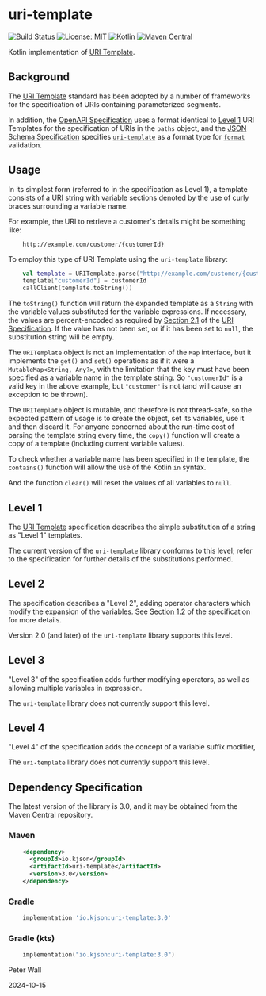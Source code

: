 # uri-template

[![Build Status](https://github.com/pwall567/uri-template/actions/workflows/build.yml/badge.svg)](https://github.com/pwall567/uri-template/actions/workflows/build.yml)
[![License: MIT](https://img.shields.io/badge/License-MIT-yellow.svg)](https://opensource.org/licenses/MIT)
[![Kotlin](https://img.shields.io/static/v1?label=Kotlin&message=v1.9.24&color=7f52ff&logo=kotlin&logoColor=7f52ff)](https://github.com/JetBrains/kotlin/releases/tag/v1.9.24)
[![Maven Central](https://img.shields.io/maven-central/v/io.kjson/uri-template?label=Maven%20Central)](https://search.maven.org/search?q=g:%22io.kjson%22%20AND%20a:%uri-template%22)

Kotlin implementation of [URI Template](https://www.rfc-editor.org/rfc/rfc6570.html).

## Background

The [URI Template](https://www.rfc-editor.org/rfc/rfc6570.html) standard has been adopted by a number of frameworks for
the specification of URIs containing parameterized segments.

In addition, the [OpenAPI Specification](https://swagger.io/specification/) uses a format identical to
[Level 1](#level-1) URI Templates for the specification of URIs in the `paths` object, and the
[JSON Schema Specification](https://json-schema.org/specification) specifies
[`uri-template`](https://json-schema.org/draft/2020-12/json-schema-validation#name-uri-template) as a format type for
[`format`](https://json-schema.org/draft/2020-12/json-schema-validation#name-vocabularies-for-semantic-c) validation.

## Usage

In its simplest form (referred to in the specification as Level 1), a template consists of a URI string with variable
sections denoted by the use of curly braces surrounding a variable name.

For example, the URI to retrieve a customer's details might be something like:
```
    http://example.com/customer/{customerId}
```

To employ this type of URI Template using the `uri-template` library:
```kotlin
    val template = URITemplate.parse("http://example.com/customer/{customerId}")
    template["customerId"] = customerId
    callClient(template.toString())
```

The `toString()` function will return the expanded template as a `String` with the variable values substituted for the
variable expressions.
If necessary, the values are percent-encoded as required by
[Section 2.1](https://www.rfc-editor.org/rfc/rfc3986#section-2.1) of the
[URI Specification](https://www.rfc-editor.org/rfc/rfc3986).
If the value has not been set, or if it has been set to `null`, the substitution string will be empty.

The `URITemplate` object is not an implementation of the `Map` interface, but it implements the `get()` and `set()`
operations as if it were a `MutableMap<String, Any?>`, with the limitation that the key must have been specified as a
variable name in the template string.
So `"customerId"` is a valid key in the above example, but `"customer"` is not (and will cause an exception to be
thrown).

The `URITemplate` object is mutable, and therefore is not thread-safe, so the expected pattern of usage is to create the
object, set its variables, use it and then discard it.
For anyone concerned about the run-time cost of parsing the template string every time, the `copy()` function will
create a copy of a template (including current variable values).

To check whether a variable name has been specified in the template, the `contains()` function will allow the use of the
Kotlin `in` syntax.

And the function `clear()` will reset the values of all variables to `null`.

## Level 1

The [URI Template](https://www.rfc-editor.org/rfc/rfc6570.html) specification describes the simple substitution of a
string as "Level 1" templates.

The current version of the `uri-template` library conforms to this level; refer to the specification for further details
of the substitutions performed.

## Level 2

The specification describes a "Level 2", adding operator characters which modify the expansion of the variables.
See [Section 1.2](https://www.rfc-editor.org/rfc/rfc6570.html#section-1.2) of the specification for more details.

Version 2.0 (and later) of the `uri-template` library supports this level.

## Level 3

"Level 3" of the specification adds further modifying operators, as well as allowing multiple variables in expression.

The `uri-template` library does not currently support this level.

## Level 4

"Level 4" of the specification adds the concept of a variable suffix modifier,  

The `uri-template` library does not currently support this level.

## Dependency Specification

The latest version of the library is 3.0, and it may be obtained from the Maven Central repository.

### Maven
```xml
    <dependency>
      <groupId>io.kjson</groupId>
      <artifactId>uri-template</artifactId>
      <version>3.0</version>
    </dependency>
```
### Gradle
```groovy
    implementation 'io.kjson:uri-template:3.0'
```
### Gradle (kts)
```kotlin
    implementation("io.kjson:uri-template:3.0")
```

Peter Wall

2024-10-15
